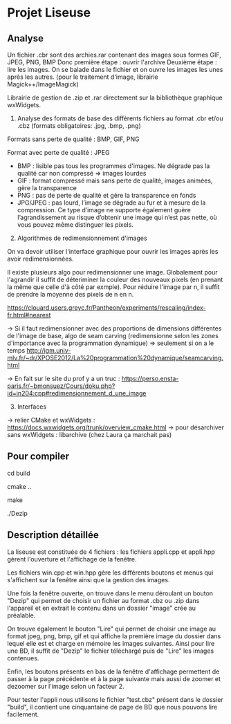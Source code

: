 # Projet Liseuse

## Analyse

Un fichier .cbr sont des archies.rar contenant des images sous formes GIF, JPEG, PNG, BMP
Donc première étape : ouvrir l'archive
Deuxième étape : lire les images. On se balade dans le fichier et on ouvre les images les unes
après les autres. (pour le traitement d'image, librairie Magick++/ImageMagick)

Librairie de gestion de .zip et .rar directement sur la bibliothèque graphique wxWidgets.

1. Analyse des formats de base des différents fichiers au format .cbr et/ou .cbz (formats obligatoires: .jpg, .bmp, .png)

Formats sans perte de qualité : BMP, GIF, PNG

Format avec perte de qualité : JPEG

- BMP : lisible pas tous les programmes d'images. Ne dégrade pas la qualité car non compressé => images lourdes
- GIF : format compressé mais sans perte de qualité, images animées, gère la transparence
- PNG : pas de perte de qualité et gère la transparence en fonds
- JPG/JPEG : pas lourd, l’image se dégrade au fur et à mesure de la compression. Ce type d’image ne supporte également guère l’agrandissement au risque d’obtenir une image qui n’est pas nette, où vous pouvez même distinguer les pixels.

2. Algorithmes de redimensionnement d'images 

On va devoir utiliser l'interface graphique pour ouvrir les images après les avoir redimensionnées.

Il existe plusieurs algo pour redimensionner une image. Globalement pour l'agrandir il suffit
de déteriminer la couleur des nouveaux pixels (en prenant la même que celle d'à côté par exmple).
Pour réduire l'image par n, il suffit de prendre la moyenne des pixels de n en n.

https://clouard.users.greyc.fr/Pantheon/experiments/rescaling/index-fr.html#nearest

-> Si il faut redimensionner avec des proportions de dimensions différentes de l'image de base, algo de seam carving (redimensionne selon les zones d'importance avec la programmation dynamique) => seulement si on a le temps http://igm.univ-mlv.fr/~dr/XPOSE2012/La%20programmation%20dynamique/seamcarving.html


-> En fait sur le site du prof y a un truc : https://perso.ensta-paris.fr/~bmonsuez/Cours/doku.php?id=in204:cpp#redimensionnement_d_une_image

3. Interfaces

-> relier CMake et wxWidgets : https://docs.wxwidgets.org/trunk/overview_cmake.html
-> pour désarchiver sans wxWidgets : libarchive (chez Laura ça marchait pas)

## Pour compiler

cd build

cmake ..

make

./Dezip


## Description détaillée

La liseuse est constituée de 4 fichiers : les fichiers appli.cpp et appli.hpp gèrent l'ouverture et l'affichage
de la fenêtre.

Les fichiers win.cpp et win.hpp gère les différents boutons et menus qui s'affichent sur la fenêtre ainsi que
la gestion des images.

Une fois la fenêtre ouverte, on trouve dans le menu déroulant un bouton "Dezip" qui permet de choisir
un fichier au format .cbz ou .zip dans l'appareil et en extrait le contenu dans un dossier "image" crée
au préalable.

On trouve également le bouton "Lire" qui permet de choisir une image au format jpeg, png, bmp, gif et qui affiche
la première image du dossier dans lequel elle est et charge en mémoire les images suivantes. 
Ainsi pour lire une BD, il suffit de "Dezip" le fichier téléchargé puis de "Lire" les images contenues.

Enfin, les boutons présents en bas de la fenêtre d'affichage permettent de passer à la page précédente et à la page suivante 
mais aussi de zoomer et dezoomer sur l'image selon un facteur 2.

Pour tester l'appli nous utilisons le fichier "test.cbz" présent dans le dossier "build", il contient une
cinquantaine de page de BD que nous pouvons lire facilement.
